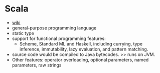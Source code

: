 # Scala

- [wiki](https://en.wikipedia.org/wiki/Scala_(programming_language))
- general-purpose programming language
- static type
- support for functional programming features:
  - Scheme, Standard ML and Haskell, including currying, type inference, immutability, lazy evaluation, and pattern matching.
- source code would be compiled to Java bytecodes. >> runs on JVM.
- Other features: operator overloading, optional parameters, named parameters, raw strings
